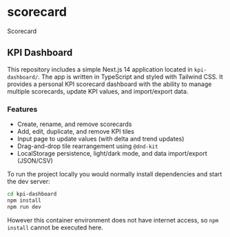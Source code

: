 # scorecard
Scorecard

## KPI Dashboard

This repository includes a simple Next.js 14 application located in `kpi-dashboard/`. The app is written in TypeScript and styled with Tailwind CSS. It provides a personal KPI scorecard dashboard with the ability to manage multiple scorecards, update KPI values, and import/export data.

### Features
- Create, rename, and remove scorecards
- Add, edit, duplicate, and remove KPI tiles
- Input page to update values (with delta and trend updates)
- Drag-and-drop tile rearrangement using `@dnd-kit`
- LocalStorage persistence, light/dark mode, and data import/export (JSON/CSV)

To run the project locally you would normally install dependencies and start the dev server:

```bash
cd kpi-dashboard
npm install
npm run dev
```

However this container environment does not have internet access, so `npm install` cannot be executed here.
